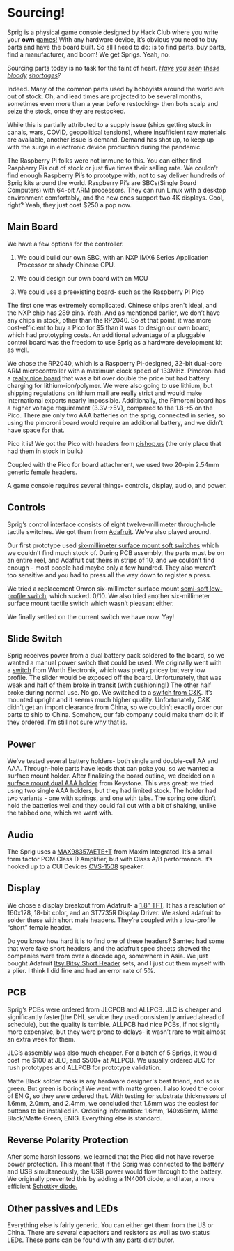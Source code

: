 

# Sourcing!

  

Sprig is a physical game console designed by Hack Club where you write your **own** [games!](https://editor.sprig.hackclub.com/) With any hardware device, it’s obvious you need to buy parts and have the board built. So all I need to do: is to find parts, buy parts, find a manufacturer, and boom! We get Sprigs. Yeah, no.

  

Sourcing parts today is no task for the faint of heart. *[Have](https://cloud-7qmksvucf-hack-club-bot.vercel.app/0screen_shot_2022-09-22_at_3.07.15_pm.png)  [you](https://cloud-1dg3e6nm9-hack-club-bot.vercel.app/0screen_shot_2022-09-22_at_3.07.42_pm.png)  [seen](https://cloud-1eysvgt04-hack-club-bot.vercel.app/0screen_shot_2022-09-22_at_3.20.50_pm.png)  [these](https://cloud-4i20ywhg7-hack-club-bot.vercel.app/0screen_shot_2022-09-22_at_3.23.10_pm.png)  [bloody](https://cloud-bpjpduoo0-hack-club-bot.vercel.app/0screen_shot_2022-09-22_at_3.23.48_pm.png)  [shortages](https://cloud-m5x11st40-hack-club-bot.vercel.app/0screen_shot_2022-09-22_at_3.24.33_pm.png)?*

Indeed. Many of the common parts used by hobbyists around the world are out of stock. Oh, and lead times are projected to be several months, sometimes even more than a year before restocking- then bots scalp and seize the stock, once they are restocked.

  

While this is partially attributed to a supply issue (ships getting stuck in canals, wars, COVID, geopolitical tensions), where insufficient raw materials are available, another issue is demand. Demand has shot up, to keep up with the surge in electronic device production during the pandemic.

  

The Raspberry Pi folks were not immune to this. You can either find Raspberry Pis out of stock or just five times their selling rate. We couldn’t find enough Raspberry Pi’s to prototype with, not to say deliver hundreds of Sprig kits around the world. Raspberry Pi’s are SBCs(Single Board Computers) with 64-bit ARM processors. They can run Linux with a desktop environment comfortably, and the new ones support two 4K displays. Cool, right? Yeah, they just cost $250 a pop now.

  

## Main Board

We have a few options for the controller.

  

1.  We could build our own SBC, with an NXP IMX6 Series Application Processor or shady Chinese CPU.
    
2.  We could design our own board with an MCU
    
3.  We could use a preexisting board- such as the Raspberry Pi Pico
    

  

The first one was extremely complicated. Chinese chips aren't ideal, and the NXP chip has 289 pins. Yeah. And as mentioned earlier, we don’t have any chips in stock, other than the RP2040. So at that point, it was more cost-efficient to buy a Pico for $5 than it was to design our own board, which had prototyping costs. An additional advantage of a pluggable control board was the freedom to use Sprig as a hardware development kit as well.

  

We chose the RP2040, which is a Raspberry Pi-designed, 32-bit dual-core ARM microcontroller with a maximum clock speed of 133MHz. Pimoroni had a [really nice board](https://shop.pimoroni.com/products/pimoroni-pico-lipo?variant=39386149093459) that was a bit over double the price but had battery charging for lithium-ion/polymer. We were also going to use lithium, but shipping regulations on lithium mail are really strict and would make international exports nearly impossible. Additionally, the Pimoroni board has a higher voltage requirement (3.3V->5V), compared to the 1.8->5 on the Pico. There are only two AAA batteries on the sprig, connected in series, so using the pimoroni board would require an additional battery, and we didn’t have space for that.

  

Pico it is! We got the Pico with headers from [pishop.us](https://www.pishop.us/product/raspberry-pi-pico-h/) (the only place that had them in stock in bulk.)

  

Coupled with the Pico for board attachment, we used two 20-pin 2.54mm generic female headers.

  

A game console requires several things- controls, display, audio, and power.

  
  

## Controls

  

Sprig’s control interface consists of eight twelve-millimeter through-hole tactile switches. We got them from [Adafruit](https://www.adafruit.com/product/1119). We’ve also played around.

  

Our first prototype used [six-millimeter surface mount soft switches](https://www.adafruit.com/product/3983) which we couldn’t find much stock of. During PCB assembly, the parts must be on an entire reel, and Adafruit cut theirs in strips of 10, and we couldn’t find enough - most people had maybe only a few hundred. They also weren’t too sensitive and you had to press all the way down to register a press.

  

We tried a replacement Omron six-millimeter surface mount [semi-soft low-profile switch](https://www.digikey.com/en/products/detail/omron-electronics-inc-emc-div/B3FS-1000P/277812), which sucked. 0/10. We also tried another six-millimeter surface mount tactile switch which wasn’t pleasant either.

  

We finally settled on the current switch we have now. Yay!

  

## Slide Switch

  

Sprig receives power from a dual battery pack soldered to the board, so we wanted a manual power switch that could be used. We originally went with a [switch](https://www.digikey.com/en/products/detail/w%C3%BCrth-elektronik/450404015514/9950812) from Wurth Electronik, which was pretty pricey but very low profile. The slider would be exposed off the board. Unfortunately, that was weak and half of them broke in transit (with cushioning!) The other half broke during normal use. No go. We switched to a [switch from C&K](https://www.digikey.com/en/products/detail/c-k/JS202011SCQN/2094299). It’s mounted upright and it seems much higher quality. Unfortunately, C&K didn’t get an import clearance from China, so we couldn’t exactly order our parts to ship to China. Somehow, our fab company could make them do it if they ordered. I’m still not sure why that is.

  

## Power

  

We’ve tested several battery holders- both single and double-cell AA and AAA. Through-hole parts have leads that can poke you, so we wanted a surface mount holder. After finalizing the board outline, we decided on a [surface mount dual AAA holder](https://www.digikey.com/en/products/detail/keystone-electronics/1022/2137859) from Keystone. This was great: we tried using two single AAA holders, but they had limited stock. The holder had two variants - one with springs, and one with tabs. The spring one didn’t hold the batteries well and they could fall out with a bit of shaking, unlike the tabbed one, which we went with.

  

## Audio

  

The Sprig uses a [MAX98357AETE+T](https://www.maximintegrated.com/en/products/analog/audio/MAX98357A.html) from Maxim Integrated. It’s a small form factor PCM Class D Amplifier, but with Class A/B performance. It’s hooked up to a CUI Devices [CVS-1508](https://www.digikey.com/en/products/detail/cui-devices/CVS-1508/2791828) speaker.

  

## Display

  

We chose a display breakout from Adafruit- a [1.8” TFT](https://www.adafruit.com/product/358). It has a resolution of 160x128, 18-bit color, and an ST7735R Display Driver. We asked adafruit to solder these with short male headers. They’re coupled with a low-profile “short” female header.

  

Do you know how hard it is to find one of these headers? Samtec had some that were fake short headers, and the adafruit spec sheets showed the companies were from over a decade ago, somewhere in Asia. We just bought Adafruit [Itsy Bitsy Short Header](https://www.adafruit.com/product/4174) sets, and I just cut them myself with a plier. I think I did fine and had an error rate of 5%.

  

## PCB

  

Sprig’s PCBs were ordered from JLCPCB and ALLPCB. JLC is cheaper and significantly faster(the DHL service they used consistently arrived ahead of schedule), but the quality is terrible. ALLPCB had nice PCBs, if not slightly more expensive, but they were prone to delays- it wasn’t rare to wait almost an extra week for them.

  

JLC’s assembly was also much cheaper. For a batch of 5 Sprigs, it would cost me $100 at JLC, and $500+ at ALLPCB. We usually ordered JLC for rush prototypes and ALLPCB for prototype validation.

  

Matte Black solder mask is any hardware designer's best friend, and so is green. But green is boring! We went with matte green. I also loved the color of ENIG, so they were ordered that. With testing for substrate thicknesses of 1.6mm, 2.0mm, and 2.4mm, we concluded that 1.6mm was the easiest for buttons to be installed in. Ordering information: 1.6mm, 140x65mm, Matte Black/Matte Green, ENIG. Everything else is standard.

  

## Reverse Polarity Protection

  

After some harsh lessons, we learned that the Pico did not have reverse power protection. This meant that if the Sprig was connected to the battery and USB simultaneously, the USB power would flow through to the battery. We originally prevented this by adding a 1N4001 diode, and later, a more efficient [Schottky diode.](https://www.digikey.com/en/products/detail/kyocera-avx/SD1206T020S1R0/3749511)

  

## Other passives and LEDs

  

Everything else is fairly generic. You can either get them from the US or China. There are several capacitors and resistors as well as two status LEDs. These parts can be found with any parts distributor.
